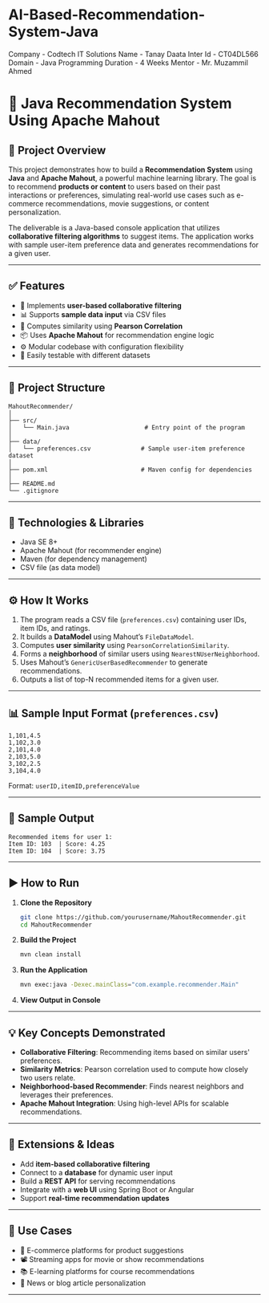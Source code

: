 # AI-Based-Recommendation-System-Java


Company - Codtech IT Solutions
Name - Tanay Daata
Inter Id - CT04DL566
Domain - Java Programming
Duration - 4 Weeks
Mentor -  Mr. Muzammil Ahmed

# 🎯 Java Recommendation System Using Apache Mahout

## 📌 Project Overview

This project demonstrates how to build a **Recommendation System** using **Java** and **Apache Mahout**, a powerful machine learning library. The goal is to recommend **products or content** to users based on their past interactions or preferences, simulating real-world use cases such as e-commerce recommendations, movie suggestions, or content personalization.

The deliverable is a Java-based console application that utilizes **collaborative filtering algorithms** to suggest items. The application works with sample user-item preference data and generates recommendations for a given user.

---

## ✅ Features

* 🤖 Implements **user-based collaborative filtering**
* 📊 Supports **sample data input** via CSV files
* 🔄 Computes similarity using **Pearson Correlation**
* 📦 Uses **Apache Mahout** for recommendation engine logic
* ⚙️ Modular codebase with configuration flexibility
* 🧪 Easily testable with different datasets

---

## 📁 Project Structure

```
MahoutRecommender/
│
├── src/
│   └── Main.java                     # Entry point of the program
│
├── data/
│   └── preferences.csv              # Sample user-item preference dataset
│
├── pom.xml                          # Maven config for dependencies
│
├── README.md
└── .gitignore
```

---

## 🧰 Technologies & Libraries

* Java SE 8+
* Apache Mahout (for recommender engine)
* Maven (for dependency management)
* CSV file (as data model)

---

## ⚙️ How It Works

1. The program reads a CSV file (`preferences.csv`) containing user IDs, item IDs, and ratings.
2. It builds a **DataModel** using Mahout’s `FileDataModel`.
3. Computes **user similarity** using `PearsonCorrelationSimilarity`.
4. Forms a **neighborhood** of similar users using `NearestNUserNeighborhood`.
5. Uses Mahout’s `GenericUserBasedRecommender` to generate recommendations.
6. Outputs a list of top-N recommended items for a given user.

---

## 📊 Sample Input Format (`preferences.csv`)

```
1,101,4.5
1,102,3.0
2,101,4.0
2,103,5.0
3,102,2.5
3,104,4.0
```

Format: `userID,itemID,preferenceValue`

---

## 🧪 Sample Output

```
Recommended items for user 1:
Item ID: 103  | Score: 4.25
Item ID: 104  | Score: 3.75
```

---

## ▶️ How to Run

1. **Clone the Repository**

   ```bash
   git clone https://github.com/yourusername/MahoutRecommender.git
   cd MahoutRecommender
   ```

2. **Build the Project**

   ```bash
   mvn clean install
   ```

3. **Run the Application**

   ```bash
   mvn exec:java -Dexec.mainClass="com.example.recommender.Main"
   ```

4. **View Output in Console**

---

## 💡 Key Concepts Demonstrated

* **Collaborative Filtering**: Recommending items based on similar users' preferences.
* **Similarity Metrics**: Pearson correlation used to compute how closely two users relate.
* **Neighborhood-based Recommender**: Finds nearest neighbors and leverages their preferences.
* **Apache Mahout Integration**: Using high-level APIs for scalable recommendations.

---

## 🔄 Extensions & Ideas

* Add **item-based collaborative filtering**
* Connect to a **database** for dynamic user input
* Build a **REST API** for serving recommendations
* Integrate with a **web UI** using Spring Boot or Angular
* Support **real-time recommendation updates**

---

## 📌 Use Cases

* 🛒 E-commerce platforms for product suggestions
* 📽️ Streaming apps for movie or show recommendations
* 📚 E-learning platforms for course recommendations
* 📲 News or blog article personalization

---


